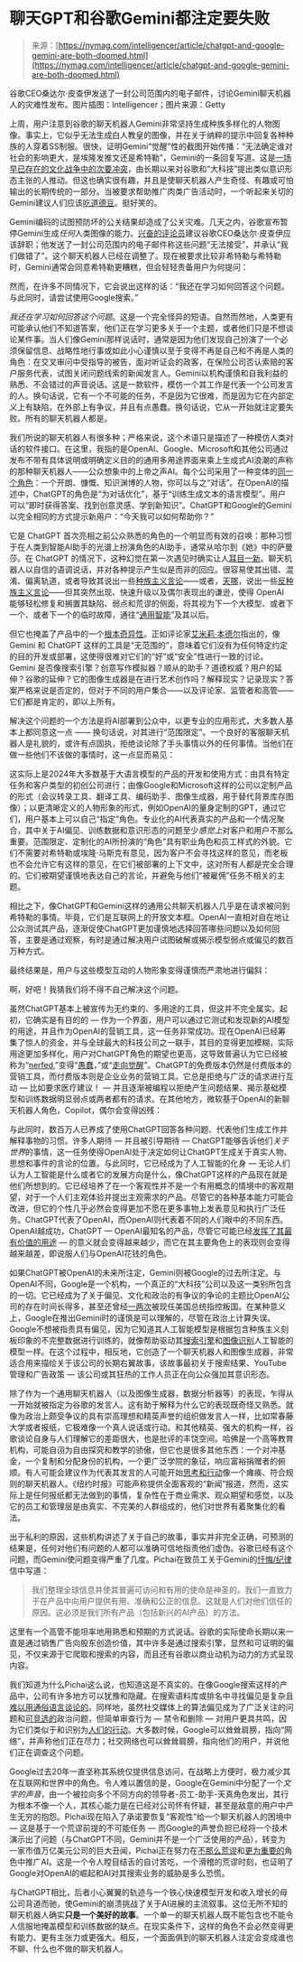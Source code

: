 <!--yml

category: 未分类

date: 2024-05-27 14:29:30

-->

# 聊天GPT和谷歌Gemini都注定要失败

> 来源：[https://nymag.com/intelligencer/article/chatgpt-and-google-gemini-are-both-doomed.html](https://nymag.com/intelligencer/article/chatgpt-and-google-gemini-are-both-doomed.html)

谷歌CEO桑达尔·皮查伊发送了一封公司范围内的电子邮件，讨论Gemini聊天机器人的灾难性发布。图片插图：Intelligencer；图片来源：Getty

上周，用户注意到谷歌的聊天机器人Gemini非常坚持生成种族多样化的人物图像。事实上，它似乎无法生成白人教皇的图像，并在关于纳粹的提示中回复各种种族的人穿着SS制服。很快，证明Gemini“觉醒”性的截图开始传播：“无法确定谁对社会的影响更大，是埃隆发推文还是希特勒”，Gemini的一条回复写道。这是[一场早已存在的文化战争中的次要冲突](https://nymag.com/intelligencer/_pages/clsxcu1r300000igi9a058ng0.html)，由长期以来对谷歌和“大科技”提出类似意识形态主张的人推动。但这也确实很有趣，并且是使聊天机器人产生奇怪、有趣或可怕输出的长期传统的一部分。当被要求帮助推广肉类广告活动时，一个听起来关切的Gemini建议人们应该[吃道德豆](https://twitter.com/JeremiahDJohns/status/1761927705455427717)。挺好笑的。

Gemini编码的试图预防坏的公关结果却造成了公关灾难。几天之内，谷歌宣布暂停Gemini生成*任何*人类图像的能力。[兴奋的评论员](https://stratechery.com/2024/gemini-and-googles-culture/)建议谷歌CEO桑达尔·皮查伊应该辞职；他发送了一封公司范围内的电子邮件称这些问题“无法接受”，并承认“我们做错了”。这个聊天机器人已经在调整了。现在被要求比较非希特勒与希特勒时，Gemini通常会同意希特勒更糟糕，但会轻轻责备用户为何提问：

然而，在许多不同情况下，它会说出这样的话：“我还在学习如何回答这个问题。与此同时，请尝试使用Google搜索。”

*我还在学习如何回答这个问题*。这是一个完全怪异的短语。自然而然地，人类更有可能承认他们不知道答案，他们正在学习更多关于一个主题，或者他们只是不想谈论某件事。当人们像Gemini那样说话时，通常是因为他们发现自己扮演了一个必须保留信息、战略性地行事或如此小心谨慎以至于变得不再是自己和不再是人类的角色：在交叉审问中受指导的被告，面对听证会的政客，在保险公司否认索赔的客户服务代表，试图关闭问题线索的新闻发言人。Gemini以机构谨慎和自我利益的熟悉、不会错过的声音说话。这是一款软件，模仿一个其工作是代表一个公司发言的人。换句话说，它有一个不可能的任务，不是因为它很难，而是因为它在内部定义上有缺陷，在外部上有争议，并且有点愚蠢。换句话说，它从一开始就注定要失败。所有的聊天机器人都是。

我们所说的聊天机器人有很多种；严格来说，这个术语只是描述了一种模仿人类对话的软件接口。在这里，我指的是OpenAI、Google、Microsoft和其他公司通过发布不带有具体说明或明确定义目的的通用多用途界面来乘上生成式AI浪潮的声称的那种聊天机器人——公众想象中的上帝之声AI。每个公司采用了一种变体的[同一个角色](https://medium.com/@colin.fraser/who-are-we-talking-to-when-we-talk-to-these-bots-9a7e673f8525)：一个开朗、慷慨、知识渊博的人物，你可以与之“对话”。在OpenAI的描述中，ChatGPT的角色是“为对话优化”，基于“训练生成文本的语言模型”。用户可以“即时获得答案、找到创意灵感、学到新知识”。ChatGPT和Google的Gemini以完全相同的方式提示新用户：“今天我可以如何帮助你？”

它是 ChatGPT 首次亮相之前公众熟悉的角色的一个明显而有效的召唤：那种习惯于在人类到智能AI助手的光谱上扮演角色的AI助手，通常从哈尔到《她》中的萨曼莎。在 ChatGPT 的情况下，这种幻觉在第一次遇见时确实让人[耳目一新](https://nymag.com/intelligencer/2023/01/why-artificial-intelligence-often-feels-like-magic.html)。聊天机器人以自信的语调说话，并对各种提示产生似是而非的回应。很容易使其出错、混淆、偏离轨道，或者导致其说出一些[种族主义言论](https://www.bloomberg.com/news/newsletters/2022-12-08/chatgpt-open-ai-s-chatbot-is-spitting-out-biased-sexist-results)——或者，[天哪](https://www.nytimes.com/2021/03/15/technology/artificial-intelligence-google-bias.html)，说出一些[反种族主义言论](https://amgreatness.com/2022/12/30/chatgpt-is-seriously-woke-a-i/)——但其突然出现、快速升级以及偶尔表现出的谦逊，使得 OpenAI 能够轻松修复和搁置其缺陷、弱点和荒谬的侧面，将其视为下一个大模型、或者下一个、或者下一个的临时故障，通往“[通用智能](https://nymag.com/intelligencer/2023/11/how-big-techs-ai-hype-cycle-swallowed-sam-altman-openai.html)”及其以后。

但它也掩盖了产品中的一个[根本奇异性](https://open.substack.com/pub/maxread/p/google-made-an-ai-so-woke-it-drove?r=l4b2&utm_campaign=post&utm_medium=web)。正如评论家[艾米莉·本德尔](https://nymag.com/intelligencer/article/ai-artificial-intelligence-chatbots-emily-m-bender.html)指出的，像 Gemini 和 ChatGPT 这样的工具是“无范围的”，意味着它们没有为任何特定约定的目的开发或部署，这使得很难对它们的“好”或“安全”性进行一致的讨论。Gemini 是否像搜索引擎？创意写作模拟器？顺从的助手？道德权威？用户的延伸？谷歌的延伸？它的图像生成器是在进行艺术创作吗？解释现实？记录现实？答案严格来说是否定的，但对于不同的用户集合——以及评论家、监管者和高管——它们都是肯定的，即以上所有。

解决这个问题的一个方法是将AI部署到公众中，以更专业的应用形式，大多数人基本上都同意这一点 —— 换句话说，对其进行“范围限定”。一个良好的客服聊天机器人是礼貌的，或许有点固执，拒绝谈论除了手头事情以外的任何事情。当他们在做一些他们不该做的事情时，这一点显而易见：

这实际上是2024年大多数基于大语言模型的产品的开发和使用方式：由具有特定任务和客户类型的初创公司进行；由像Google和Microsoft这样的公司以定制产品的形式（会议转录工具、翻译工具、编码助手、图像生成器，用于替代背景库存图像）；以更清晰定义的人物形象的形式，例如OpenAI的量身定制的GPT，通过它们，用户基本上可以自己“指定”角色。专业化的AI代表真实的产品和一个情况聚合，其中关于AI偏见、训练数据和意识形态的问题至少*感觉上*对客户和用户不那么重要。范围限定、定制化的AI所扮演的“角色”具有职业角色和员工样式的外貌。它们不需要对希特勒或埃隆·马斯克有意见，因为客户不会寻找这样的意见，而老板也不会允许它有这样的意见，在它们被部署的上下文中，这对所有人都是完全合理的。它们被期望谨慎地表达自己的言论，并避免与他们“被雇佣”任务不相关的主题。

相比之下，像ChatGPT和Gemini这样的通用公共聊天机器人几乎是在请求被问到希特勒的事情。毕竟，它们是互联网上的开放文本框。OpenAI一直相对自在地让公众测试其产品，逐渐促使ChatGPT更加谨慎地选择回答哪些问题以及如何回答，主要是通过观察，有时是通过解决用户试图破解或揭示模型弱点或偏见的数百万种方式。

最终结果是，用户与这些模型互动的人物形象变得谨慎而严肃地进行偏斜：

啊，好吧！我猜我们将不得不自己解决这个问题。

虽然ChatGPT基本上被宣传为无约束的、多用途的工具，但这并不完全属实。起初，它确实是有目的的 — 作为一个界面，用户可以通过它测试和发现新的AI模型的用途，并且作为OpenAI的营销工具，这一任务非常成功。现在OpenAI已经筹集了惊人的资金，并与全球最大的科技公司之一联手，其目的变得更加模糊，实际用途更加多样化，用户对ChatGPT角色的期望也更高，这导致普遍认为它已经被称为“[nerfed](https://www.google.com/search?q=chatgpt+nerfed+hackernews+site:news.ycombinator.com&sca_esv=6917f8fced87079d&gbv=2&sxsrf=ACQVn08w-oidVgPYoQDyQm-BAgTPOyLOSw:1709153136391&sa=X&ved=2ahUKEwjhqr7M886EAxVm5skDHUWkDOkQrQIoBHoECBcQBQ&biw=1891&bih=1419&dpr=2#ip=1),”变得“[愚蠢](https://nymag.com/intelligencer/2023/07/is-chatgpt-getting-dumber.html)，”或“[走向觉醒](https://www.theverge.com/2023/2/17/23603906/openai-chatgpt-woke-criticism-culture-war-rules)”。ChatGPT的免费版本仍然是付费版本的营销工具，而付费版本则是企业业务的营销工具。它总是拒绝与广泛的请求进行互动 — 比如要求医疗建议！ — 并且逐渐被编程以拒绝产生问题结果、揭示基础模型和训练数据明显弱点或两者都有的请求。在其他地方，微软基于OpenAI的新聊天机器人角色，Copilot，偶尔会变得凶残：

与此同时，数百万人已养成了使用ChatGPT回答各种问题、代表他们生成工作并解释事物的习惯。许多人期待 — 并且被引导期待 — ChatGPT能够告诉他们*关于世界*的事情，这一任务使得OpenAI处于决定如何让ChatGPT生成关于真实人物、思想和事件的言论的位置。与此同时，它已经成为了人工智能的化身 — 无论人们认为人工智能是什么或者它的发展方向是什么，像ChatGPT这样的产品现在就是他们所想到的。它已经培养了在一个客观性并不是一个有用概念的情境中的客观期望，对于一个人们主观体验并提出主观需求的产品。尽管它的各种基本能力可能会改进，但它的个性几乎必然会变得更加不愿在更多事物上发表意见和执行广泛任务。ChatGPT代表了OpenAI，而OpenAI则代表着不同的人们眼中的不同东西。OpenAI越成功，ChatGPT — OpenAI最知名的产品，尽管它可能已经[发挥了其最有价值的用途](https://decrypt.co/147595/traffic-dip-hits-openais-chatgpt-first-times-hardest) — 的意义就会变得越来越少，而它在其主要角色上的表现则会变得越来越差，即说服人们与OpenAI花钱的角色。

如果ChatGPT被OpenAI的未来所注定，Gemini则被Google的过去所注定。与OpenAI不同，Google是一个机构，一个真正的“大科技”公司以及这一类别所包含的一切。它已经成为了关于偏见、文化和政治的有争议的争论的主题比OpenAI公司的存在时间长得多，甚至还曾经[一两次](https://twitter.com/realDonaldTrump/status/1151095675213553664)被现任美国总统指控叛国。在某种意义上，Google在推出Gemini时的谨慎是可以理解的，尽管在政治上计算失误。Google不想被指责具有偏见，因为它知道其人工智能模型是根据包含种族主义刻板印象的不完整数据进行训练的，就像帮助驱动其[搜索引擎](https://www.wbur.org/hereandnow/2021/09/30/safiya-noble-internet-research)和[图像识别](https://algorithmwatch.org/en/google-vision-racism/)人工智能的模型一样。在这个过程中，相反地，它创造了一个聊天机器人和图像生成器，非常适合用来描绘关于该公司的长期右翼故事，该故事最初关于搜索结果、YouTube管理和广告政策 — 该公司或其狂热的工作人员正在向公众强加其意识形态。

除了作为一个通用聊天机器人（以及图像生成器，数据分析器等）的表现，乍得从一开始就被指定为谷歌的发言人。这有助于解释为什么它的表现既奇怪又熟悉。就像为政治上颇受争议的具有崇高理想和精英声誉的组织做发言人一样，比如常春藤大学或者报纸，它极难像一个真人说话或行动。和其他精英、强大的机构一样，谷歌谈论自身与人们理解它的差距很大，也是批评的丰饶空间。哈佛是一个高等教育机构，可能自诩为自由探究和教学的骄傲，但它也是很多其他东西：一个对冲基金，一个复制和分配身份的机构，一个更广泛学院的象征，响应富裕捐赠者的俯顺。有人可能会建议作为代表其发言的人可能开始[思考和行动](https://www.nytimes.com/2024/01/03/opinion/claudine-gay-harvard-president.html?partner=slack&smid=sl-share)像一个瘫痪、符合规则的聊天机器人。《纽约时报》可能声称提供全面客观的“新闻”报道，然而，这实际上是任何报纸都无法做到的事情，复杂性在于商业需求、观众期望和感觉，以及它的员工和管理层是由真实、不完美的人群组成的，他们对世界有着聚集化的看法。

出于私利的原因，这些机构讲述了关于自己的故事，事实并非完全正确，可预测的结果是，任何对他们有问题的人都可以准确可信地指责他们虚伪。谷歌已经有这个问题，而Gemini使问题变得严重了几度。Pichai在致员工关于Gemini的[忏悔/纪律](https://www.semafor.com/article/02/27/2024/google-ceo-sundar-pichai-calls-ai-tools-responses-completely-unacceptable)信中写道：

> 我们整理全球信息并使其普遍可访问和有用的使命是神圣的。我们一直致力于在产品中向用户提供有用、准确和公正的信息。这就是人们对他们信任的原因。这必须是我们所有产品（包括新兴的AI产品）的方法。

这里有一个高管不能坦率地用熟悉和预期的方式说话。谷歌的实际使命长期以来一直是通过销售广告向股东创造价值，其中许多是通过搜索引擎，显然和可证明的偏见，不仅来源于它爬取和搜索的内容，而且还有谷歌以商业动机为动力的方式呈现内容。

我们知道为什么Pichai这么说，也知道这是不真实的。在像Google搜索这样的产品中，公司有许多地方可以犹豫和隐藏。在搜索语料库或排名中寻找偏见是复杂且[难以用通俗语言谈论的](https://www.vox.com/2018/4/3/17168256/google-racism-algorithms-technology)。同样地，虽然社交媒体上的算法偏见成为了广泛关注的问题和[可竞选的](https://www.cnn.com/2023/02/08/media/republicans-hearing-twitter-bias-reliable-sources/index.html)政治问题，但简单审查行为 — 禁令和删除 — 对用户更具共鸣，因为它们类似于和识别为[人们的行动](https://www.npr.org/2021/06/04/1003284948/trump-suspended-from-facebook-for-2-years)。大多数时候，Google可以耸耸肩膀，指向“网络”，并声称他们正在尽力；社交网络也可以耸耸肩膀，指向他们的用户，并说他们正在调查这个问题。

Google过去20年一直坚称其系统仅提供信息访问，在战略上方便时，极力减少其在互联网和世界中的角色。令人难以置信的是，Google在Gemini中分配了一个*文字的声音*，由一个被拉向多个不同方向的领导者-员工-助手-天真角色发出，其行为根本不像一个人，其核心能力是在已经对公司怀有怀疑，甚至是敌意的用户中产生无穷的抱怨。Pichai现在陷入了承诺要恢复“客观性”给一个聊天机器人的困境中 — 这是基于一个荒谬前提的不可能任务 — 而Google的声誉负担已经将一个技术演示出了问题（与ChatGPT不同，Gemini并不是一个广泛使用的产品），转变为一家市值万亿美元公司的巨大丑闻，Pichai正在努力在[不那么荒谬](https://workspace.google.com/blog/product-announcements/generative-ai)和[更为重要的](https://blog.google/products/search/generative-ai-search/)角色中推广AI。这是一个令人瞠目结舌的自讨苦吃，一个滑稽的荒谬时刻，也证明了Google对OpenAI的崛起和AI对其搜索业务的威胁是多么恐慌。

与ChatGPT相比，后者小心翼翼的轨迹与一个铁心快速模型开发和收入增长的母公司背道而驰，使Gemini的崩溃挑战了关于AI进展的主流叙事。这位无所不知的聊天机器人确实**只是一个美好的故事**。一个单一的聊天机器人既不能包含也不能令人信服地掩盖模型和训练数据的缺点。在现实条件下，这样的角色不会必然变得更有能力、更有主张力或更强大。相反，一个面面俱到的聊天机器人注定会变成谁也不聊、什么也不做的聊天机器人。
